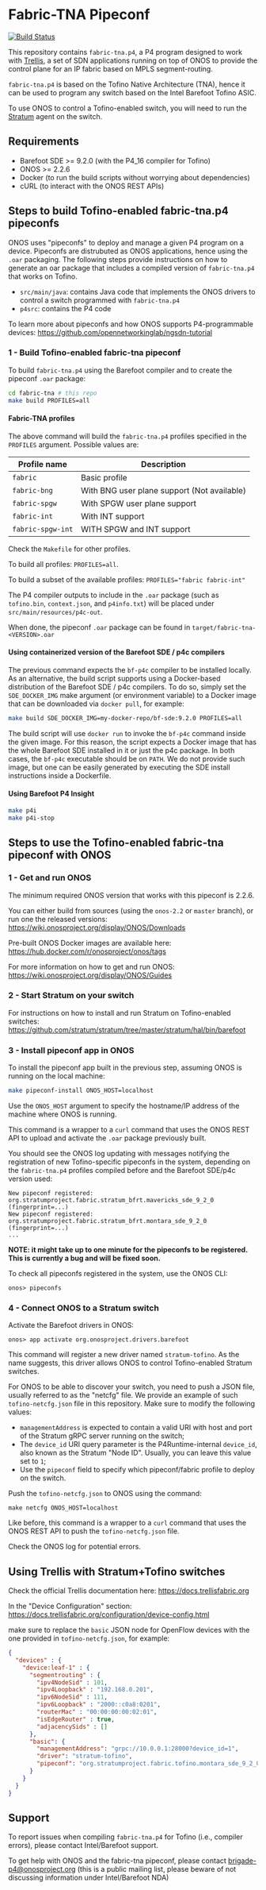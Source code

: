 <!--
Copyright 2020-present Open Networking Foundation
SPDX-License-Identifier: LicenseRef-ONF-Member-Only-1.0
-->

# Fabric-TNA Pipeconf

[![Build Status](https://jenkins.onosproject.org/buildStatus/icon?job=fabric-tna-postmerge)](https://jenkins.onosproject.org/job/fabric-tna-postmerge/)

This repository contains `fabric-tna.p4`, a P4 program designed to work with
[Trellis](trellis), a set of SDN applications running on top of ONOS
to provide the control plane for an IP fabric based on MPLS segment-routing.

`fabric-tna.p4` is based on the Tofino Native Architecture (TNA), hence it
can be used to program any switch based on the Intel Barefoot Tofino ASIC.

To use ONOS to control a Tofino-enabled switch, you will need to run the
[Stratum][stratum] agent on the switch.

## Requirements

* Barefoot SDE >= 9.2.0 (with the P4_16 compiler for Tofino)
* ONOS >= 2.2.6
* Docker (to run the build scripts without worrying about dependencies)
* cURL (to interact with the ONOS REST APIs)

## Steps to build Tofino-enabled fabric-tna.p4 pipeconfs

ONOS uses "pipeconfs" to deploy and manage a given P4 program on a device.
Pipeconfs are distrubuted as ONOS applications, hence using the `.oar`
packaging. The following steps provide instructions on how to generate an oar
package that includes a compiled version of `fabric-tna.p4` that works on Tofino.

* `src/main/java`: contains Java code that implements the ONOS drivers to control
  a switch programmed with `fabric-tna.p4`
* `p4src`: contains the P4 code

To learn more about pipeconfs and how ONOS supports P4-programmable devices:
<https://github.com/opennetworkinglab/ngsdn-tutorial>

### 1 - Build Tofino-enabled fabric-tna pipeconf

To build `fabric-tna.p4` using the Barefoot compiler and to create the pipeconf
`.oar` package:

```bash
cd fabric-tna # this repo
make build PROFILES=all
```

#### Fabric-TNA profiles

The above command will build the `fabric-tna.p4` profiles specified in the
`PROFILES` argument. Possible values are:

| Profile name            | Description                                        |
| ------------------------|----------------------------------------------------|
| `fabric`                | Basic profile                                      |
| `fabric-bng`            | With BNG user plane support (Not available)        |
| `fabric-spgw`           | With SPGW user plane support                       |
| `fabric-int`            | With INT support                                   |
| `fabric-spgw-int`       | WITH SPGW and INT support                          |

Check the `Makefile` for other profiles.

To build all profiles: `PROFILES=all`.

To build a subset of the available profiles: `PROFILES="fabric fabric-int"`

The P4 compiler outputs to include in the `.oar` package (such as `tofino.bin`,
`context.json`, and `p4info.txt`) will be placed under
`src/main/resources/p4c-out`.

When done, the pipeconf `.oar` package can be found in
`target/fabric-tna-<VERSION>.oar`

#### Using containerized version of the Barefoot SDE / p4c compilers

The previous command expects the `bf-p4c` compiler to be installed locally. As an
alternative, the build script supports using a Docker-based distribution of the
Barefoot SDE / p4c compilers. To do so, simply set the `SDE_DOCKER_IMG`
make argument (or environment variable) to a Docker image that can be downloaded
via `docker pull`, for example:

```bash
make build SDE_DOCKER_IMG=my-docker-repo/bf-sde:9.2.0 PROFILES=all
```

The build script will use `docker run` to invoke the `bf-p4c` command inside the
given image. For this reason, the script expects a Docker image that has the
whole Barefoot SDE installed in it or just the p4c package. In both cases, the
`bf-p4c` executable should be on `PATH`. We do not provide such image, but one
can be easily generated by executing the SDE install instructions inside a
Dockerfile.

#### Using Barefoot P4 Insight

```bash
make p4i
make p4i-stop
```

## Steps to use the Tofino-enabled fabric-tna pipeconf with ONOS

### 1 - Get and run ONOS

The minimum required ONOS version that works with this pipeconf is 2.2.6.

You can either build from sources (using the `onos-2.2` or `master` branch), or
run one the released versions:
<https://wiki.onosproject.org/display/ONOS/Downloads>

Pre-built ONOS Docker images are available here:
<https://hub.docker.com/r/onosproject/onos/tags>

For more information on how to get and run ONOS:
<https://wiki.onosproject.org/display/ONOS/Guides>

### 2 - Start Stratum on your switch

For instructions on how to install and run Stratum on Tofino-enabled switches:
<https://github.com/stratum/stratum/tree/master/stratum/hal/bin/barefoot>

### 3 - Install pipeconf app in ONOS

To install the pipeconf app built in the previous step, assuming ONOS is
running on the local machine:

```bash
make pipeconf-install ONOS_HOST=localhost
```

Use the `ONOS_HOST` argument to specify the hostname/IP address of the machine
where ONOS is running.

This command is a wrapper to a `curl` command that uses the ONOS REST API to
upload and activate the `.oar` package previously built.

You should see the ONOS log updating with messages notifying the registration of
new Tofino-specific pipeconfs in the system, depending on the `fabric-tna.p4`
profiles compiled before and the Barefoot SDE/p4c version used:

```
New pipeconf registered: org.stratumproject.fabric.stratum_bfrt.mavericks_sde_9_2_0 (fingerprint=...)
New pipeconf registered: org.stratumproject.fabric.stratum_bfrt.montara_sde_9_2_0 (fingerprint=...)
...
```

**NOTE: it might take up to one minute for the pipeconfs to be registered.
This is currently a bug and will be fixed soon.**

To check all pipeconfs registered in the system, use the ONOS CLI:

```
onos> pipeconfs
```

### 4 - Connect ONOS to a Stratum switch

Activate the Barefoot drivers in ONOS:

```
onos> app activate org.onosproject.drivers.barefoot
```

This command will register a new driver named `stratum-tofino`. As the name
suggests, this driver allows ONOS to control Tofino-enabled Stratum switches.

For ONOS to be able to discover your switch, you need to push a JSON file,
usually referred to as the "netcfg" file. We provide an example of such
`tofino-netcfg.json` file in this repository. Make sure to modify the following
values:

* `managementAddress` is expected to contain a valid URI with host and port of
  the Stratum gRPC server running on the switch;
* The `device_id` URI query parameter is the P4Runtime-internal `device_id`,
  also known as the Stratum "Node ID". Usually, you can leave this value set to
  `1`;
* Use the `pipeconf` field to specify which pipeconf/fabric profile to deploy on
  the switch.

Push the `tofino-netcfg.json` to ONOS using the command:

```
make netcfg ONOS_HOST=localhost
```

Like before, this command is a wrapper to a `curl` command that uses the ONOS
REST API to push the `tofino-netcfg.json` file.

Check the ONOS log for potential errors.

## Using Trellis with Stratum+Tofino switches

Check the official Trellis documentation here:
<https://docs.trellisfabric.org>

In the "Device Configuration" section:
<https://docs.trellisfabric.org/configuration/device-config.html>

make sure to replace the `basic` JSON node for OpenFlow devices with the one
provided in `tofino-netcfg.json`, for example:

```json
{
  "devices" : {
    "device:leaf-1" : {
      "segmentrouting" : {
        "ipv4NodeSid" : 101,
        "ipv4Loopback" : "192.168.0.201",
        "ipv6NodeSid" : 111,
        "ipv6Loopback" : "2000::c0a8:0201",
        "routerMac" : "00:00:00:00:02:01",
        "isEdgeRouter" : true,
        "adjacencySids" : []
      },
      "basic": {
        "managementAddress": "grpc://10.0.0.1:28000?device_id=1",
        "driver": "stratum-tofino",
        "pipeconf": "org.stratumproject.fabric.tofino.montara_sde_9_2_0"
      }
    }
  }
}
```

## Support

To report issues when compiling `fabric-tna.p4` for Tofino (i.e., compiler errors), please contact Intel/Barefoot support.

To get help with ONOS and the fabric-tna pipeconf, please contact
<brigade-p4@onosproject.org> (this is a public mailing list, please beware of
not discussing information under Intel/Barefoot NDA)

[stratum]: https://github.com/stratum/stratum
[trellis]: https://www.opennetworking.org/trellis
[fabric.p4]: https://github.com/opennetworkinglab/onos/tree/master/pipelines/fabric/impl/src/main/resources
